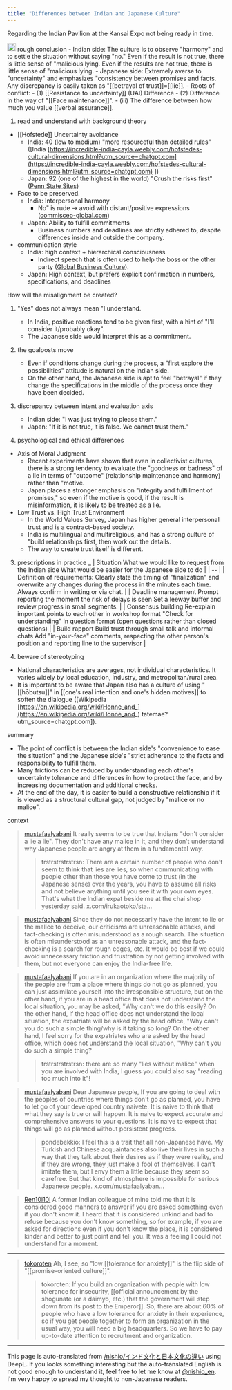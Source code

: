 ```yaml
---
title: "Differences between Indian and Japanese Culture"
---
```


Regarding the Indian Pavilion at the Kansai Expo not being ready in time.

<img src='https://scrapbox.io/api/pages/nishio-en/o3/icon' alt='o3.icon' height="19.5"/>
rough conclusion
- Indian side: The culture is to observe "harmony" and to settle the situation without saying "no." Even if the result is not true, there is little sense of "malicious lying. Even if the results are not true, there is little sense of "malicious lying.
- Japanese side: Extremely averse to "uncertainty" and emphasizes "consistency between promises and facts. Any discrepancy is easily taken as "[[betrayal of trust]]=[[lie]].
- Roots of conflict:
    - (1) [[Resistance to uncertainty]] (UAI) Difference
    - (2) Difference in the way of "[[Face maintenance]]".
    - (iii) The difference between how much you value [[verbal assurance]].

1. read and understand with background theory

- [[Hofstede]] Uncertainty avoidance
    - India: 40 (low to medium) "more resourceful than detailed rules" ([India [https://incredible-india-cayla.weebly.com/hofstedes-cultural-dimensions.html?utm_source=chatgpt.com](https://incredible-india-cayla.weebly.com/hofstedes-cultural-dimensions.html?utm_source=chatgpt.com) ])
    - Japan: 92 (one of the highest in the world) "Crush the risks first" ([Penn State Sites](https://sites.psu.edu/global/2018/10/28/uncertainty-avoidance-and-the-japanese/))
- Face to be preserved.
    - India: Interpersonal harmony
        - No" is rude → avoid with distant/positive expressions ([commisceo-global.com](https://www.commisceo-global.com/blog/why-do-indians-nod-their-head-when-speaking))
    - Japan: Ability to fulfill commitments
        - Business numbers and deadlines are strictly adhered to, despite differences inside and outside the company.
- communication style
    - India: high context + hierarchical consciousness
        - Indirect speech that is often used to help the boss or the other party ([Global Business Culture](https://www.globalbusinessculture.com/cultural-awareness/radical-candor-in-india/)).
    - Japan: High context, but prefers explicit confirmation in numbers, specifications, and deadlines

How will the misalignment be created?
1. "Yes" does not always mean "I understand.
    - In India, positive reactions tend to be given first, with a hint of "I'll consider it/probably okay".
    - The Japanese side would interpret this as a commitment.
2. the goalposts move
    - Even if conditions change during the process, a "first explore the possibilities" attitude is natural on the Indian side.
    - On the other hand, the Japanese side is apt to feel "betrayal" if they change the specifications in the middle of the process once they have been decided.
3. discrepancy between intent and evaluation axis
    - Indian side: "I was just trying to please them."
    - Japan: "If it is not true, it is false. We cannot trust them."

2. psychological and ethical differences
- Axis of Moral Judgment
    - Recent experiments have shown that even in collectivist cultures, there is a strong tendency to evaluate the "goodness or badness" of a lie in terms of "outcome" (relationship maintenance and harmony) rather than "motive.
    - Japan places a stronger emphasis on "integrity and fulfillment of promises," so even if the motive is good, if the result is misinformation, it is likely to be treated as a lie.
- Low Trust vs. High Trust Environment
    - In the World Values Survey, Japan has higher general interpersonal trust and is a contract-based society.
    - India is multilingual and multireligious, and has a strong culture of "build relationships first, then work out the details.
    - The way to create trust itself is different.

3. prescriptions in practice
_
| Situation What we would like to request from the Indian side What would be easier for the Japanese side to do |
| -- |
| Definition of requirements: Clearly state the timing of "finalization" and overwrite any changes during the process in the minutes each time. Always confirm in writing or via chat. |
| Deadline management Prompt reporting the moment the risk of delays is seen Set a leeway buffer and review progress in small segments. |
| Consensus building Re-explain important points to each other in workshop format "Check for understanding" in question format (open questions rather than closed questions) |
| Build rapport Build trust through small talk and informal chats Add "in-your-face" comments, respecting the other person's position and reporting line to the supervisor |

4. beware of stereotyping
- National characteristics are averages, not individual characteristics. It varies widely by local education, industry, and metropolitan/rural area.
- It is important to be aware that Japan also has a culture of using "[[hōbutsu]]" in [[one's real intention and one's hidden motives]] to soften the dialogue ([Wikipedia [https://en.wikipedia.org/wiki/Honne_and_](https://en.wikipedia.org/wiki/Honne_and_) tatemae?utm_source=chatgpt.com]).

summary
- The point of conflict is between the Indian side's "convenience to ease the situation" and the Japanese side's "strict adherence to the facts and responsibility to fulfill them.
- Many frictions can be reduced by understanding each other's uncertainty tolerance and differences in how to protect the face, and by increasing documentation and additional checks.
- At the end of the day, it is easier to build a constructive relationship if it is viewed as a structural cultural gap, not judged by "malice or no malice".

context
> [mustafaalyabani](https://x.com/mustafaalyabani/status/1916409317286170686) It really seems to be true that Indians "don't consider a lie a lie". They don't have any malice in it, and they don't understand why Japanese people are angry at them in a fundamental way.
>  >trstrstrstrstrsn: There are a certain number of people who don't seem to think that lies are lies, so when communicating with people other than those you have come to trust (in the Japanese sense) over the years, you have to assume all risks and not believe anything until you see it with your own eyes. That's what the Indian expat beside me at the chai shop yesterday said. x.com/irukaotoko/sta...

> [mustafaalyabani](https://x.com/mustafaalyabani/status/1916464135644262563) Since they do not necessarily have the intent to lie or the malice to deceive, our criticisms are unreasonable attacks, and fact-checking is often misunderstood as a rough search. The situation is often misunderstood as an unreasonable attack, and the fact-checking is a search for rough edges, etc. It would be best if we could avoid unnecessary friction and frustration by not getting involved with them, but not everyone can enjoy the India-free life.

> [mustafaalyabani](https://x.com/mustafaalyabani/status/1916465607052234910) If you are in an organization where the majority of the people are from a place where things do not go as planned, you can just assimilate yourself into the irresponsible structure, but on the other hand, if you are in a head office that does not understand the local situation, you may be asked, "Why can't we do this easily? On the other hand, if the head office does not understand the local situation, the expatriate will be asked by the head office, "Why can't you do such a simple thing/why is it taking so long? On the other hand, I feel sorry for the expatriates who are asked by the head office, which does not understand the local situation, "Why can't you do such a simple thing?
>  >trstrstrstrstrsn: there are so many "lies without malice" when you are involved with India, I guess you could also say "reading too much into it"!

> [mustafaalyabani](https://x.com/mustafaalyabani/status/1916492726650257507) Dear Japanese people,
>  If you are going to deal with the peoples of countries where things don't go as planned, you have to let go of your developed country naivete. It is naive to think that what they say is true or will happen. It is naive to expect accurate and comprehensive answers to your questions. It is naive to expect that things will go as planned without persistent progress.
>  >pondebekkio: I feel this is a trait that all non-Japanese have. My Turkish and Chinese acquaintances also live their lives in such a way that they talk about their desires as if they were reality, and if they are wrong, they just make a fool of themselves. I can't imitate them, but I envy them a little because they seem so carefree. But that kind of atmosphere is impossible for serious Japanese people. x.com/mustafaalyaban...

> [Ren10i10i](https://x.com/Ren10i10i/status/1916700796290502862) A former Indian colleague of mine told me that it is considered good manners to answer if you are asked something even if you don't know it. I heard that it is considered unkind and bad to refuse because you don't know something, so for example, if you are asked for directions even if you don't know the place, it is considered kinder and better to just point and tell you. It was a feeling I could not understand for a moment.

---

> [tokoroten](https://x.com/tokoroten/status/1919444800262086892) Ah, I see, so "low [[tolerance for anxiety]]" is the flip side of "[[promise-oriented culture]]".
>  >tokoroten: If you build an organization with people with low tolerance for insecurity, [[official announcement by the shogunate (or a daimyo, etc.) that the government will step down from its post to the Emperor]].
>  So, there are about 60% of people who have a low tolerance for anxiety in their experience, so if you get people together to form an organization in the usual way, you will need a big headquarters.
>  So we have to pay up-to-date attention to recruitment and organization.

---
This page is auto-translated from [/nishio/インド文化と日本文化の違い](https://scrapbox.io/nishio/インド文化と日本文化の違い) using DeepL. If you looks something interesting but the auto-translated English is not good enough to understand it, feel free to let me know at [@nishio_en](https://twitter.com/nishio_en). I'm very happy to spread my thought to non-Japanese readers.